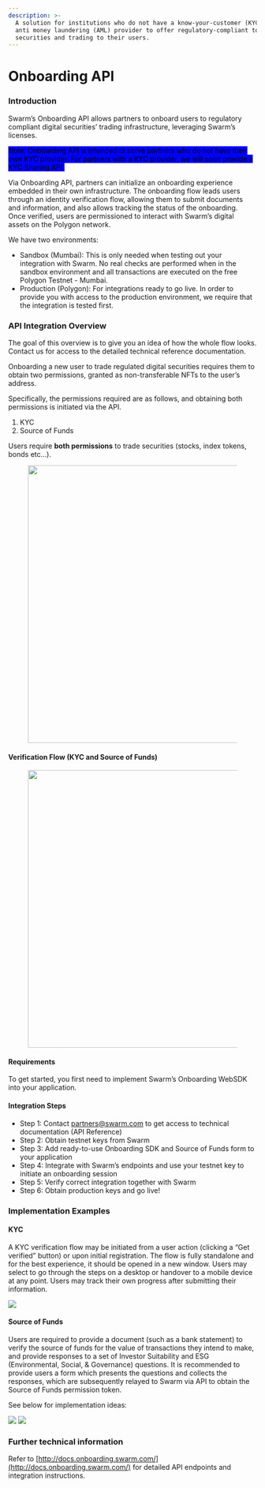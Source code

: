 ```yaml
---
description: >-
  A solution for institutions who do not have a know-your-customer (KYC) and
  anti money laundering (AML) provider to offer regulatory-compliant tokenized
  securities and trading to their users.
---
```


# Onboarding API

### Introduction <a href="#_c35xwgojxrhf" id="_c35xwgojxrhf"></a>

Swarm’s Onboarding API allows partners to onboard users to regulatory compliant digital securities’ trading infrastructure, leveraging Swarm’s licenses.

<mark style="background-color:blue;">Note: Onboarding API is intended to serve partners who do not have their own KYC provider. For partners with a KYC provider, we will soon provide a KYC Sharing API.</mark>

Via Onboarding API, partners can initialize an onboarding experience embedded in their own infrastructure. The onboarding flow leads users through an identity verification flow, allowing them to submit documents and information, and also allows tracking the status of the onboarding. Once verified, users are permissioned to interact with Swarm’s digital assets on the Polygon network.

We have two environments:

* Sandbox (Mumbai): This is only needed when testing out your integration with Swarm. No real checks are performed when in the sandbox environment and all transactions are executed on the free Polygon Testnet - Mumbai.
* Production (Polygon): For integrations ready to go live. In order to provide you with access to the production environment, we require that the integration is tested first.

### API Integration Overview <a href="#_8csoz658dqsf" id="_8csoz658dqsf"></a>

The goal of this overview is to give you an idea of how the whole flow looks. Contact us for access to the detailed technical reference documentation.

Onboarding a new user to trade regulated digital securities requires them to obtain two permissions, granted as non-transferable NFTs to the user’s address.

Specifically, the permissions required are as follows, and obtaining both permissions is initiated via the API.

1. KYC
2. Source of Funds

Users require **both permissions** to trade securities (stocks, index tokens, bonds etc…).

<figure><img src="../../.gitbook/assets/image (42).png" alt="" width="563"><figcaption></figcaption></figure>

#### Verification Flow (KYC and Source of Funds) <a href="#_es7u8m5cvhib" id="_es7u8m5cvhib"></a>

<figure><img src="../../.gitbook/assets/image (43).png" alt="" width="563"><figcaption></figcaption></figure>

#### Requirements <a href="#_ktn9vfxi1oa3" id="_ktn9vfxi1oa3"></a>

To get started, you first need to implement Swarm’s Onboarding WebSDK into your application.

#### Integration Steps <a href="#_cbnyfld98li0" id="_cbnyfld98li0"></a>

* Step 1: Contact partners@swarm.com to get access to technical documentation (API Reference)
* Step 2: Obtain testnet keys from Swarm
* Step 3: Add ready-to-use Onboarding SDK and Source of Funds form to your application
* Step 4: Integrate with Swarm’s endpoints and use your testnet key to initiate an onboarding session
* Step 5: Verify correct integration together with Swarm
* Step 6: Obtain production keys and go live!

### &#x20;<a href="#_20ovthn1rvta" id="_20ovthn1rvta"></a>

### Implementation Examples <a href="#_h2ela343jk8i" id="_h2ela343jk8i"></a>

#### KYC <a href="#_y58yi4u5n3zi" id="_y58yi4u5n3zi"></a>

A KYC verification flow may be initiated from a user action (clicking a “Get verified” button) or upon initial registration. The flow is fully standalone and for the best experience, it should be opened in a new window. Users may select to go through the steps on a desktop or handover to a mobile device at any point. Users may track their own progress after submitting their information.

![](../../.gitbook/assets/2.png)

#### Source of Funds <a href="#_bmqe3vg5d1tu" id="_bmqe3vg5d1tu"></a>

Users are required to provide a document (such as a bank statement) to verify the source of funds for the value of transactions they intend to make, and provide responses to a set of Investor Suitability and ESG (Environmental, Social, & Governance) questions. It is recommended to provide users a form which presents the questions and collects the responses, which are subsequently relayed to Swarm via API to obtain the Source of Funds permission token.

See below for implementation ideas:

![](../../.gitbook/assets/3.png) ![](../../.gitbook/assets/4.png)

### Further technical information <a href="#_tsimun5l6l4h" id="_tsimun5l6l4h"></a>

Refer to [http://docs.onboarding.swarm.com/](http://docs.onboarding.swarm.com/) for detailed API endpoints and integration instructions.
